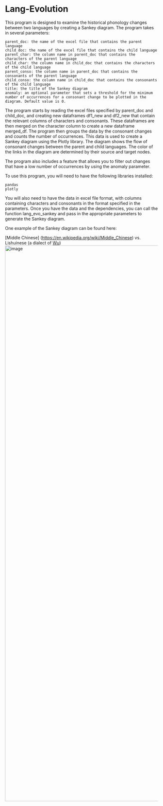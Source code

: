 # Lang-Evolution

This program is designed to examine the historical phonology changes between two languages by creating a Sankey diagram. The program takes in several parameters:

    parent_doc: the name of the excel file that contains the parent language
    child_doc: the name of the excel file that contains the child language
    parent_char: the column name in parent_doc that contains the characters of the parent language
    child_char: the column name in child_doc that contains the characters of the child language
    parent_conso: the column name in parent_doc that contains the consonants of the parent language
    child_conso: the column name in child_doc that contains the consonants of the child language
    title: the title of the Sankey diagram
    anomaly: an optional parameter that sets a threshold for the minimum number of occurrences for a consonant change to be plotted in the diagram. Default value is 0.

The program starts by reading the excel files specified by parent_doc and child_doc, and creating new dataframes df1_new and df2_new that contain the relevant columns of characters and consonants. These dataframes are then merged on the character column to create a new dataframe merged_df. The program then groups the data by the consonant changes and counts the number of occurrences. This data is used to create a Sankey diagram using the Plotly library. The diagram shows the flow of consonant changes between the parent and child languages. The color of the links in the diagram are determined by their source and target nodes.

The program also includes a feature that allows you to filter out changes that have a low number of occurrences by using the anomaly parameter.

To use this program, you will need to have the following libraries installed:

    pandas
    plotly

You will also need to have the data in excel file format, with columns containing characters and consonants in the format specified in the parameters. Once you have the data and the dependencies, you can call the function lang_evo_sankey and pass in the appropriate parameters to generate the Sankey diagram.

One example of the Sankey diagram can be found here: 

[Middle Chinese] (https://en.wikipedia.org/wiki/Middle_Chinese) vs. Lishuinese (a dialect of [Wu](https://en.wikipedia.org/wiki/Wu_Chinese)) <img width="1826" alt="image" src="https://user-images.githubusercontent.com/66161458/215300278-4ca4dee9-7422-4be2-97b7-96b35e856ff4.png">
